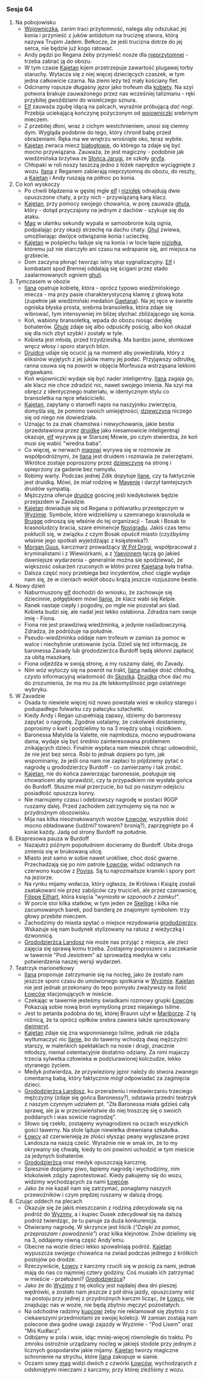 ### Sesja 64
1. Na pobojowisku
    - [Wojowniczka](Fiona), zanim traci przytomność, nalega aby odszukać jej konia i przynieść z juków antidotum na truciznę stwora, którą nazywa Trupim Jadem. Bełkocze, że jeśli trucizna dotrze do jej serca, nie będzie już kogo ratować.
    - Andy pędzi po Regana żeby przynieść nosze dla [nieprzytomnej](Fiona) - trzeba zabrać ją do obozu.
    - W tym czasie [Kajetan](#g_kajetan) kijem przetrzepuje zawartość plugawej torby staruchy. Wytacza się z niej więcej dziecięcych czaszek, w tym jedna całkowicie czarna. Na ziemi leży też mały kościany flet.
    - Odcinamy ropusze długaśny jęzor jako trofeum dla [kobiety](Fiona). Na szyi potwora brakuje zauważonego przez nas wcześniej talizmanu - ręki przybitej gwoździami do wisielczego sznura.
    - [Elf](#g_kajetan) zauważa zgubę idącą na palcach, wyraźnie próbującą _dać nogi_. Przebija uciekającą kończynę pożyczonym od [wojowniczki](Fiona) srebrnym mieczem.
    - Z przebitej dłoni, wraz z cichym westchnieniem, unosi się ciemny dym. Wygląda podobnie do tego, który chronił babę przed obrażeniami. Ręka ma we wnętrzu wrośnięte oko, teraz wybite.
    - [Kajetan](#g_kajetan) zwraca miecz [białogłowie](Fionie), do którego ta zdaje się być mocno przywiązana. Zauważa, że jest magiczny - podobnie jak wiedźmińska brzytwa ze [Słońca Jarugi](#l_slonce_jarugi), ze szkoły [gryfa](#b_gryf).
    - Chłopaki w roli noszy taszczą jedno z łóżek naprędce wyciągnięte z wozu. [Ilana](#g_ilana) z Reganem zabierają nieprzytomną do obozu, do reszty, a [Kajetan](#g_kajetan) i Andy ruszają na północ po konia.
2. Co koń wyskoczy
    - Po chwili błądzenia w gęstej mgle [elf](#g_kajetan) i [niziołek](Andy) odnajdują dwie opuszczone chaty, a przy nich - przywiązaną karą klacz.
    - [Kajetan](#g_kajetan), przy pomocy swojego chowańca, w porę zauważa [ghula](#b_ghul), który - dotąd przyczajony na jednym z dachów - szykuje się do ataku.
    - [Mag](#g_kajetan) w ułamku sekundy wypala w samoobronie kulą ognia, podpalając przy okazji strzechę na dachu chaty. [Ghul](#b_ghul) zwiewa, umożliwiając dwójce odwiązanie konia i ucieczkę.
    - [Kajetan](#g_kajetan) w pośpiechu ładuje się na konia i w locie łapie [niziołka](Andy), któremu już nie starczyło ani czasu na wdrapanie się, ani miejsca na grzbiecie.
    - Dom zaczyna płonąć tworząc istny słup sygnalizacyjny. [Elf](#g_kajetan) i kombatant spod Brennej oddalają się ścigani przez stado zaalarmowanych ogniem [ghuli](#b_ghul).
3. Tymczasem w obozie
    - [Ilana](#g_ilana) opatruje kobietę, która - oprócz typowo wiedźmińskiego miecza - ma przy pasie charakterystyczną klamrę z głową kota (zupełnie jak wiedźmiński medalion [Gaetana](#p_gaetan)). Na jej ręce w świetle ogniska błyska prosta, srebrna bransoletka, która zdaje się wibrować, tym intensywniej im bliżej słychać zbliżającego się konia.
    - Koń, wabiony bransoletką, wpada do obozu niosąc dwójkę bohaterów. [Ghule](#b_ghul) zdaje się albo odpuściły pościg, albo koń okazał się dla nich zbyt szybki i zostały w tyle.
    - Kobieta jest młoda, przed trzydziestką. Ma bardzo jasne, słomkowe wręcz włosy i sporo starych blizn.
    - [Druidce](#g_ilana) udaje się ocucić ją na moment aby powiedziała, który z eliksirów wyjętych z jej juków mamy jej podać. Przyjąwszy odtrutkę, ranna osuwa się na powrót w objęcia Morfeusza wstrząsana lekkimi drgawkami.
    - Koń wojowniczki wydaje się być nader inteligentny. [Ilana](#g_ilana) zagaja go, ale klacz nie chce zdradzić nic, nawet swojego imienia. Na szyi ma obręcz z identycznego materiału, w identycznym stylu co bransoletka na ręce właścicielki.
    - [Kajetan](#g_kajetan), zapytany o staroelfi napis na naszyjniku zwierzęcia, domyśla się, że pomimo swoich umiejętności, [dziewczyna](#g_ilana) niczego się od niego nie dowiedziała. 
    - Uznając to za znak chamstwa i niewychowania, jakie bestia (przedstawiona przez [druidkę](#g_ilana) jako niesamowicie inteligentną) okazuje, [elf](#g_kajetan) wyzywa ją w Starszej Mowie, po czym stwierdza, że koń musi się wabić "wredna baba".
    - Co więcej, w nerwach [magowi](#g_kajetan) wyrywa się w rozmowie ze współpodróżnymi, że [Ilana](#g_ilana) jest druidem i rozmawia ze zwierzętami. Wkrótce zostaje poproszony przez [dziewczynę](#g_ilana) na stronę i opieprzony za gadanie bez namysłu.
    - Robimy warty. Podczas jednej Zdik dopytuje [Ilanę](#g_ilana), czy ta faktycznie jest druidką. Mówi, że miał rodzinę w [Mayenie](#l_mayena) i darzył tamtejszych druidów sympatią.
    - Mężczyzna oferuje [druidce](#g_ilana) gościnę jeśli kiedykolwiek będzie przejazdem w Zavadzie.
    - [Kajetan](#g_kajetan) dowiaduje się od Regana o półświatku przestępczym w [Wyzimie](#l_wyzima). Symbole, które widzieliśmy u szemranego krasnoluda w [Brugge](#l_m_brugge) odnoszą się właśnie do tej organizacji - Tasak i Bosak to krasnoludzcy bracia, szare eminencje [Novigradu](#l_novigrad). Jakiś czas temu pokłucili się, w związku z czym Bosak opuścił miasto (czyżbyśmy właśnie jego spotkali wyjeżdżając z księstewka?).
    - [Morgan Guus](#p_morgan), karczmarz prowadzący [W Pół Drogi](#l_pol_drogi), współpracował z kryminalistami i z Wiewiórkami, a z [Yaevinnem](#p_yaevinn) łączą go jakieś dawniejsze wydarzenia - generalnie można sie spodziewać, że większość oskarżeń rzuconych w kłótni przez [Kajetana](#g_kajetan) była trafna.
    - Dalsza część nocy przebiega bez incydentów, choć ciągle wydaje nam się, że w cieniach wokół obozu krążą jeszcze rozjuszone bestie.
4. Nowy dzień
    - Naburmuszony [elf](#g_kajetan) dochodzi do wniosku, że zachowuje się dziecinnie, półgębkiem mówi [Ilanie](#g_ilana), że klacz wabi się Kelpie.
    - Ranek nastaje ciepły i pogodny, po mgle nie pozostał ani ślad. Kobieta budzi się, ale nadal jest lekko osłabiona. Zdradza nam swoje imię - Fiona.
    - Fiona nie jest prawdziwą wiedźminką, a jedynie naśladowczynią. Zdradza, że podróżuje na południe.
    - Pseudo-wiedźminka oddaje nam trofeum w zamian za pomoc w walce i niechybnie uratowanie życia. Dzieli się też informacją, że baronessa Zavady lub grododzierżca Burdoff będą skłonni zapłacić za ubitą maszkarę.
    - Fiona odjeżdża w swoją stronę, a my ruszamy dalej, do Zavady.
    - Nim wóz wytoczy się na powrót na trakt, [Ilana](#g_ilana) nadaje dość chłodną, czysto informacyjną wiadomość do [Skovika](#p_skovik). [Druidka](#g_ilana) chce dać mu do zrozumienia, że ma mu za złe lekkomyślność jego ostatniego wybryku.
5. W Zavadzie
    - Osada to niewiele więcej niż nowo powstała wieś w okolicy starego i podupadłego folwarku czy pałacyku szlachetki.
    - Kiedy Andy i Regan uzupełniają zapasy, idziemy do baronessy zapytać o nagrodę. Zgodnie ustalamy, że cokolwiek dostaniemy, poprosimy o kwit i podzielimy to na 3 między sobą i niziołkiem.
    - Baronessa Matylda la Valette, nie najmłodsza, mocno wypudrowana dama, wydaje się być średnio zainteresowana problemem znikających dzieci. Finalnie wypłaca nam mieszek chcąc udowodnić, że nie jest bez serca. Robi to jednak dopiero po tym, jak wspominamy, że jeśli ona nam nie zapłaci to pójdziemy pytać o nagrodę u grododzierżcy Burdoff - co zamierzamy i tak zrobić.
    - [Kajetan](#g_kajetan), nie do końca zawierzając baronessie, posługuje się chowańcem aby sprawdzić, czy ta przypadkiem nie wysłała gońca do Burdoff. Słuszne miał przerzucie, bo tuż po naszym odejściu posiadłość opuszcza konny.
    - Nie marnujemy czasu i odebrawszy nagrodę w postaci 90GP ruszamy dalej. Przed zachodem zatrzymujemy się na noc w przydrożnym obozowisku.
    - Mija nas kilka nieoznakowanych wozów [Łowców](#r_lowca), wszystkie dość mocno obładowane (ludźmi? towarem? bronią?), zaprzęgnięte po 4 konie każdy. Jadą od strony Burdoff na południe.
6. Ekspresowa pauza w Burdoff
    - Nazajutrz późnym popołudniem docieramy do Burdoff. Ubita droga zmienia się w brukowaną ulicę.
    - Miasto jest samo w sobie nawet urokliwe, choć dość gwarne. Przechadzają się po nim patrole [Łowców](#r_lowca), widać odzianych na czerwono kupców z [Poviss](#l_poviss). Są tu najrozmaitsze kramiki i spory port na jeziorze.
    - Na rynku mijamy wołacza, który ogłasza, że Królowa i Książę zostali zaatakowani nie przez zabójców czy trucicieli, ale przez czarownicę, [Filippę Eilhart](#p_filippa_eilhart), która księcia _"wyniosła w szponach z zamku!"_.
    - W porcie stoi kilka statków, w tym jeden ze [Skellige](#l_wyspy_skellige) i kilka nie zacumowanych barek, pod banderą ze znajomym symbolem: trzy głowy przebite mieczem.
    - Zachodzimy do miasta spytać o miejsce rezydowania [grododzierżcy](Landosz). Wskazuje się nam budynek stylizowany na ratusz z wieżyczką i dzwonnicą.
    - [Grododzierżca Landosz](Landosz) nie może nas przyjąć z miejsca, ale zleci zajęcia się sprawą komu trzeba. Zostajemy poproszeni o zaczekanie w tawernie "Pod Jesiotrem" aż sprowadzą medyka w celu potwierdzenia naszej wersji wydarzeń.
7. Teatrzyk marionetkowy
    - [Ilana](#g_ilana) proponuje zatrzymanie się na nocleg, jako że zostało nam jeszcze sporo czasu do umówionego spotkania w [Wyzimie](#l_wyzima). [Kajetan](#g_kajetan) nie jest jednak przekonany do tepo pomysłu zważywszy na ilość [Łowców](#r_lowca) stacjonujących w mieście.
    - Czekając w tawernie jesteśmy świadkami rozmowy grupki [Łowców](#r_lowca). Pokazują sobie nową broń wymyśloną przez niejakiego Isilme.
    - Jest to petarda podobna do tej, której Braunn użył w [Mariborze](#l_maribor). Z tą różnicą, że ta oprócz opiłków srebra zawiera także sproszkowany [dwimeryt](#r_dwimeryt).
    - [Kajetan](#g_kajetan) zdaje się zna wspomnianego Isilme, jednak nie zdąża wytłumaczyć nic [Ilanie](#g_ilana), bo do tawerny wchodzą dwaj mężczyźni: starszy, w maleńkich spektaklach na nosie i drugi, znacznie młodszy, niemal ostentacyjnie dostatnio odziany. Za nimi majaczy trzecia sylwetka człowieka w podziurawionej kolczudze, lekko styranego życiem.
    - Medyk potwierdza, że przywieziony jęzor należy do stwora zwanego cmentarną babą, który faktycznie mógł odpowiadać za zaginięcia dzieci.
    - [Grododzierżca Landosz](Landosz), ku przerażeniu i niedowierzaniu trzeciego mężczyzny (zdaje się gońca Baronessy?), odstawia przedni teatrzyk z naszym czynnym udziałem pt. "Zła Baronessa miała gdzieś całą sprawę, ale ja w przeciwieństwie do niej troszczę się o swoich poddanych i was sowicie nagrodzę".
    - Słowo się rzekło, zostajemy wynagrodzeni na oczach wszystkich gości tawerny. Na stole ląduje niewielka drewniana szkatułka.
    - [Łowcy](#r_lowca) aż czerwienieją ze złości słysząc peany wygłaszane przez Landosza na naszą cześć. Wyraźnie nie w smak im, że to my okrywamy się chwałą, kiedy to oni powinni uchodzić w tym mieście za jedynych bohaterów.
    - [Grododzierżca](Landosz) oraz medyk opuszczają karczmę.
    - Spiesznie dopijamy piwo, łapiemy nagrodę i wychodzimy, nim ktokolwiek zdąży zaprotestować. Kiedy pakujemy się do wozu, widzimy wychodzących za nami [Łowców](#r_lowca).
    - Jako że nie kazali nam się zatrzymać, ponaglamy naszych przewoźników i czym prędzej ruszamy w dalszą drogę.
8. Czując oddech na plecach
    - Okazuje się że jakiś mieszczanin z rodziną zdecydowała się na podróż do [Wyzimy](#l_wyzima), a i kupiec Dusek zdecydował się na dalszą podróż twierdząc, że tu panuje za duża konkurencja.
    - Otwieramy nagrodę. W skrzynce jest liścik (_"Dzięki za pomoc, przepraszam i powodzenia"_) oraz kilka klejnotów. Znów dzielimy się na 3, oddajemy równą część Andy'emu.
    - Obecne na wozie dzieci lekko spowalniają podróż. [Kajetan](#g_kajetan) wypuszcza swojego chowańca na zwiad podczas jednego z krótkich postojów po drodze.
    - Rzeczywiście, [Łowcy](#r_lowca) z karczmy rzucili się w pościg za nami, jednak mają do nas co najmniej cztery godziny. Coś musiało ich zatrzymać w mieście - przełożeni? [Grododzierżca](Landosz)?
    - Jako że do [Wyzimy](#l_wyzima) z tej okolicy jest najdalej dwa dni pieszej wędrówki, a zostało nam jeszcze z pół dnia jazdy, opuszczamy wóz na postoju przy jednej z przydrożnych karczm licząc, że [Łowcy](#r_lowca), nie znajdując nas w wozie, nie będą zbytnio męczyć pozostałych. 
    - Na odchodne radzimy [kupcowi](Dusek) żeby nie reklamował się zbytnio z co ciekawszymi przedmiotami ze swojej kolekcji. W zamian zostają nam polecone dwa godne uwagi zajazdy w Wyzimie  - "Pod Lisem" oraz "Miś Kudłacz".
    - Odbijamy w pola i wsie, idąc mniej-więcej równolegle do traktu. Po zmroku ostrożnie urządzamy nocleg w jakiejś stodole przy jednym z licznych gospodarstw jakie mijamy. [Kajetan](#g_kajetan) tworzy magiczne schronienie na strychu, które [Ilana](#g_ilana) zakopuje w sianie.
    - Oczami sowy [mag](#g_kajetan) widzi dwóch z czwórki [Łowców](#r_lowca), wychodzących z odsłoniętymi mieczami z karczmy, przy której zleźliśmy z wozu.